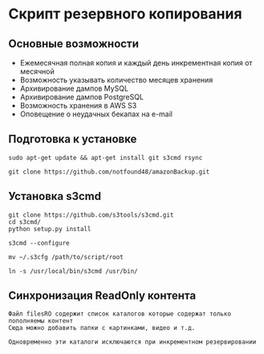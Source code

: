 # Скрипт резервного копирования

## Основные возможности

* Ежемесячная полная копия и каждый день инкрементная копия от месячной
* Возможность указывать количество месяцев хранения
* Архивирование дампов MySQL
* Архивирование дампов PostgreSQL
* Возможность хранения в AWS S3
* Оповещение о неудачных бекапах на e-mail

## Подготовка к установке
```
sudo apt-get update && apt-get install git s3cmd rsync

git clone https://github.com/notfound48/amazonBackup.git

```

## Установка s3cmd
```
git clone https://github.com/s3tools/s3cmd.git
cd s3cmd/
python setup.py install

s3cmd --configure

mv ~/.s3cfg /path/to/script/root

ln -s /usr/local/bin/s3cmd /usr/bin/
```

## Синхронизация ReadOnly контента
```
Файл filesRO содержит список каталогов которые содержат только пополняемы контент
Сюда можно добавить папки с картинками, видео и т.д.

Одновременно эти каталоги исключаются при инкрементном резервировании
```